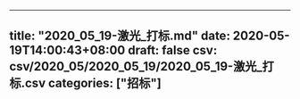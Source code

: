
---
title: "2020_05_19-激光_打标.md"
date: 2020-05-19T14:00:43+08:00
draft: false
csv: csv/2020_05/2020_05_19/2020_05_19-激光_打标.csv
categories: ["招标"]
---
